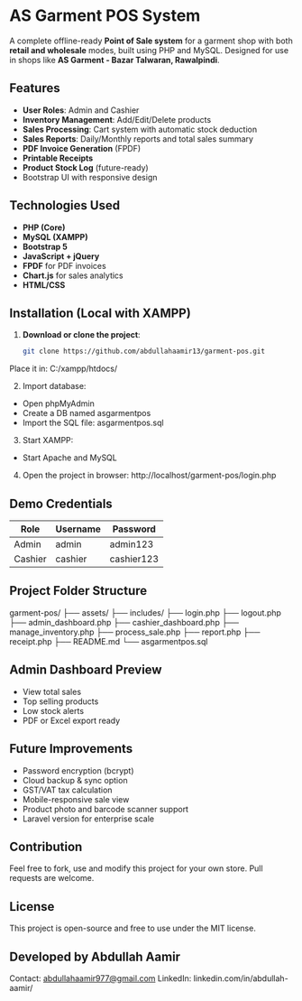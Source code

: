 # AS Garment POS System

A complete offline-ready **Point of Sale system** for a garment shop with both **retail and wholesale** modes, built using PHP and MySQL. Designed for use in shops like **AS Garment - Bazar Talwaran, Rawalpindi**.

## Features

- **User Roles**: Admin and Cashier
- **Inventory Management**: Add/Edit/Delete products
- **Sales Processing**: Cart system with automatic stock deduction
- **Sales Reports**: Daily/Monthly reports and total sales summary
- **PDF Invoice Generation** (FPDF)
- **Printable Receipts**
- **Product Stock Log** (future-ready)
- Bootstrap UI with responsive design

## Technologies Used

- **PHP (Core)**
- **MySQL (XAMPP)**
- **Bootstrap 5**
- **JavaScript + jQuery**
- **FPDF** for PDF invoices
- **Chart.js** for sales analytics
- **HTML/CSS**

## Installation (Local with XAMPP)

1. **Download or clone the project**:
   ```bash
   git clone https://github.com/abdullahaamir13/garment-pos.git
   ```

Place it in: C:/xampp/htdocs/

2. Import database:
- Open phpMyAdmin
- Create a DB named asgarmentpos
- Import the SQL file: asgarmentpos.sql

3. Start XAMPP:
- Start Apache and MySQL

4. Open the project in browser:
http://localhost/garment-pos/login.php

## Demo Credentials
| Role    | Username | Password     |
|---------|----------|--------------|
| Admin   | admin    | admin123     |
| Cashier | cashier  | cashier123   |

## Project Folder Structure
garment-pos/
├── assets/
├── includes/
├── login.php
├── logout.php
├── admin_dashboard.php
├── cashier_dashboard.php
├── manage_inventory.php
├── process_sale.php
├── report.php
├── receipt.php
├── README.md
└── asgarmentpos.sql

## Admin Dashboard Preview
- View total sales
- Top selling products
- Low stock alerts
- PDF or Excel export ready

## Future Improvements
- Password encryption (bcrypt)
- Cloud backup & sync option
- GST/VAT tax calculation
- Mobile-responsive sale view
- Product photo and barcode scanner support
- Laravel version for enterprise scale

## Contribution
Feel free to fork, use and modify this project for your own store.
Pull requests are welcome.

## License
This project is open-source and free to use under the MIT license.

## Developed by Abdullah Aamir
   Contact: abdullahaamir977@gmail.com
   LinkedIn: linkedin.com/in/abdullah-aamir/
